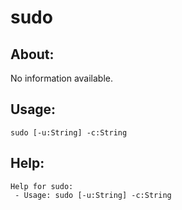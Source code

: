 sudo
====================

About:
--------------------
No information available.

Usage:
--------------------
```
sudo [-u:String] -c:String 
```

Help:
--------------------
```
Help for sudo:
 - Usage: sudo [-u:String] -c:String 

```
